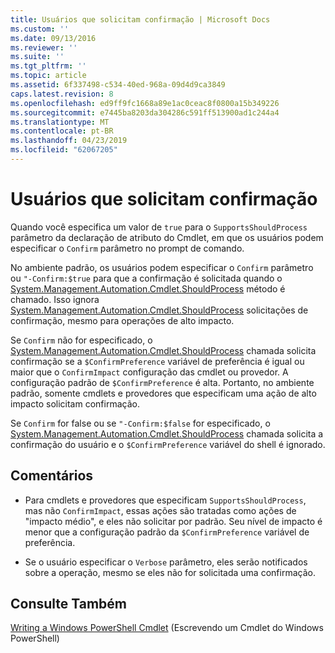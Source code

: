 ```yaml
---
title: Usuários que solicitam confirmação | Microsoft Docs
ms.custom: ''
ms.date: 09/13/2016
ms.reviewer: ''
ms.suite: ''
ms.tgt_pltfrm: ''
ms.topic: article
ms.assetid: 6f337498-c534-40ed-968a-09d4d9ca3849
caps.latest.revision: 8
ms.openlocfilehash: ed9ff9fc1668a89e1ac0ceac8f0800a15b349226
ms.sourcegitcommit: e7445ba8203da304286c591ff513900ad1c244a4
ms.translationtype: MT
ms.contentlocale: pt-BR
ms.lasthandoff: 04/23/2019
ms.locfileid: "62067205"
---
```

# <a name="users-requesting-confirmation"></a>Usuários que solicitam confirmação

Quando você especifica um valor de `true` para o `SupportsShouldProcess` parâmetro da declaração de atributo do Cmdlet, em que os usuários podem especificar o `Confirm` parâmetro no prompt de comando.

No ambiente padrão, os usuários podem especificar o `Confirm` parâmetro ou `"-Confirm:$true` para que a confirmação é solicitada quando o [System.Management.Automation.Cmdlet.ShouldProcess](/dotnet/api/System.Management.Automation.Cmdlet.ShouldProcess) método é chamado. Isso ignora [System.Management.Automation.Cmdlet.ShouldProcess](/dotnet/api/System.Management.Automation.Cmdlet.ShouldProcess) solicitações de confirmação, mesmo para operações de alto impacto.

Se `Confirm` não for especificado, o [System.Management.Automation.Cmdlet.ShouldProcess](/dotnet/api/System.Management.Automation.Cmdlet.ShouldProcess) chamada solicita confirmação se a `$ConfirmPreference` variável de preferência é igual ou maior que o `ConfirmImpact` configuração das cmdlet ou provedor. A configuração padrão de `$ConfirmPreference` é alta. Portanto, no ambiente padrão, somente cmdlets e provedores que especificam uma ação de alto impacto solicitam confirmação.

Se `Confirm` for false ou se `"-Confirm:$false` for especificado, o [System.Management.Automation.Cmdlet.ShouldProcess](/dotnet/api/System.Management.Automation.Cmdlet.ShouldProcess) chamada solicita a confirmação do usuário e o `$ConfirmPreference` variável do shell é ignorado.

## <a name="remarks"></a>Comentários

- Para cmdlets e provedores que especificam `SupportsShouldProcess`, mas não `ConfirmImpact`, essas ações são tratadas como ações de "impacto médio", e eles não solicitar por padrão. Seu nível de impacto é menor que a configuração padrão da `$ConfirmPreference` variável de preferência.

- Se o usuário especificar o `Verbose` parâmetro, eles serão notificados sobre a operação, mesmo se eles não for solicitada uma confirmação.

## <a name="see-also"></a>Consulte Também

[Writing a Windows PowerShell Cmdlet](./writing-a-windows-powershell-cmdlet.md) (Escrevendo um Cmdlet do Windows PowerShell)
